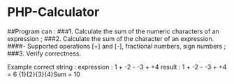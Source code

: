 # PHP-Calculator
##Program can :
###1. Сalculate the sum of the numeric characters of an expression ;
###2. Calculate the sum of the character of an expression. 
####- Supported operations [+] and [-], fractional numbers, sign numbers ;
###3. Verify correctness.

Example correct string :
expression :
1 + -2 - -3 + +4
result :
1 + -2 - -3 + +4 = 6
{1}{2}{3}{4}Sum = 10
